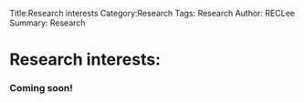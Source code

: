 Title:Research interests
Category:Research
Tags: Research
Author: RECLee
Summary: Research
<div class="container">
<h1>Research interests:</h1>

<h3> Coming soon! </h3>
<br>
<br>
<br>

</div>